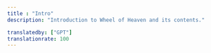 ```yaml
---
title : "Intro"
description: "Introduction to Wheel of Heaven and its contents."

translatedby: ["GPT"]
translationrate: 100
---
```

